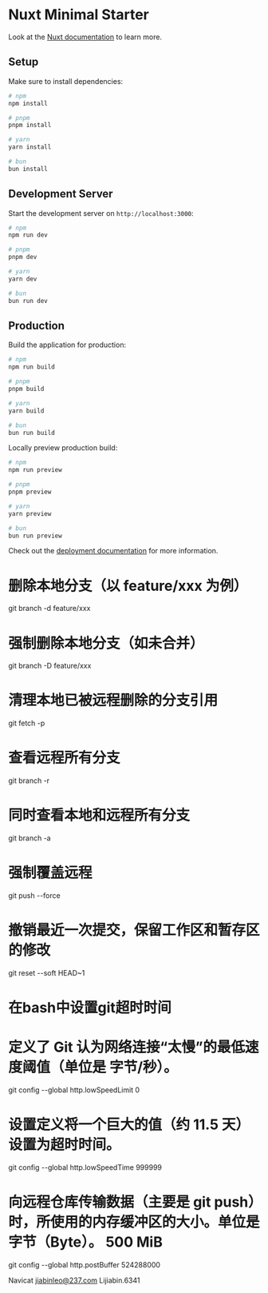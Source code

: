 # Nuxt Minimal Starter

Look at the [Nuxt documentation](https://nuxt.com/docs/getting-started/introduction) to learn more.

## Setup

Make sure to install dependencies:

```bash
# npm
npm install

# pnpm
pnpm install

# yarn
yarn install

# bun
bun install
```

## Development Server

Start the development server on `http://localhost:3000`:

```bash
# npm
npm run dev

# pnpm
pnpm dev

# yarn
yarn dev

# bun
bun run dev
```

## Production

Build the application for production:

```bash
# npm
npm run build

# pnpm
pnpm build

# yarn
yarn build

# bun
bun run build
```

Locally preview production build:

```bash
# npm
npm run preview

# pnpm
pnpm preview

# yarn
yarn preview

# bun
bun run preview
```

Check out the [deployment documentation](https://nuxt.com/docs/getting-started/deployment) for more information.


<!-- git分支操作 -->
# 删除本地分支（以 feature/xxx 为例）
git branch -d feature/xxx

# 强制删除本地分支（如未合并）
git branch -D feature/xxx

# 清理本地已被远程删除的分支引用
git fetch -p

# 查看远程所有分支
git branch -r

# 同时查看本地和远程所有分支
git branch -a

# 强制覆盖远程
git push --force

# 撤销最近一次提交，保留工作区和暂存区的修改
git reset --soft HEAD~1

# 在bash中设置git超时时间
# 定义了 Git 认为网络连接“太慢”的最低速度阈值（单位是 字节/秒）。
git config --global http.lowSpeedLimit 0
# 设置定义将一个巨大的值（约 11.5 天）设置为超时时间。
git config --global http.lowSpeedTime 999999
# 向远程仓库传输数据（主要是 git push）时，所使用的内存缓冲区的大小。单位是字节（Byte）。 500 MiB
git config --global http.postBuffer 524288000


Navicat
jiabinleo@237.com
Lijiabin.6341
